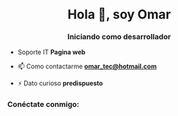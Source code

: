 <h1 align="center">Hola 👋, soy Omar</h1>
<h3 align="center">Iniciando como desarrollador</h3>

- Soporte IT **Pagina web**

- 📫 Como contactarme **omar_tec@hotmail.com**

- ⚡ Dato curioso **predispuesto**

<h3 align="left">Conéctate conmigo:</h3>
<p align="left">
</p>